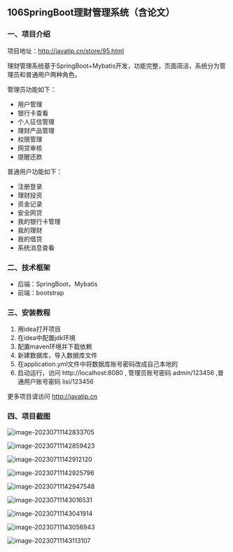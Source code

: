 ## 106SpringBoot理财管理系统（含论文）

### 一、项目介绍

项目地址：http://javatip.cn/store/95.html

理财管理系统基于SpringBoot+Mybatis开发，功能完整，页面简洁，系统分为管理员和普通用户两种角色。

管理员功能如下：

- 用户管理
- 银行卡查看
- 个人征信管理
- 理财产品管理
- 权限管理
- 网贷审核
- 提醒还款

普通用户功能如下：

- 注册登录
- 理财投资
- 资金记录
- 安全网贷
- 我的银行卡管理
- 我的理财
- 我的借贷
- 系统消息查看

### 二、技术框架

- 后端：SpringBoot，Mybatis
- 前端：bootstrap

### 三、安装教程

1. 用idea打开项目
2. 在idea中配置jdk环境
3. 配置maven环境并下载依赖
4. 新建数据库，导入数据库文件
5. 在application.yml文件中将数据库账号密码改成自己本地的
6. 启动运行，访问 http://localhost:8080  , 管理员账号密码 admin/123456 ,普通用户账号密码 lisi/123456

更多项目请访问 http://javatip.cn

### 四、项目截图

![image-20230711142833705](http://image.javatip.cn/bysj/20230711142834.png)

![image-20230711142859423](http://image.javatip.cn/bysj/20230711142859.png)

![image-20230711142912120](http://image.javatip.cn/bysj/20230711142912.png)

![image-20230711142925796](http://image.javatip.cn/bysj/20230711142925.png)

![image-20230711142947548](http://image.javatip.cn/bysj/20230711142947.png)

![image-20230711143016531](http://image.javatip.cn/bysj/20230711143016.png)

![image-20230711143041914](http://image.javatip.cn/bysj/20230711143042.png)

![image-20230711143056943](http://image.javatip.cn/bysj/20230711143057.png)

![image-20230711143113107](http://image.javatip.cn/bysj/20230711143113.png)
